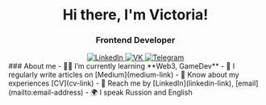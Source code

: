 <div id="header" align="center">
	<h1>Hi there, I'm Victoria!</h1>
	<h3>Frontend Developer</h3>
</div>
<div id="socials" align="center">
	<a href="linkedin-url">
		<img src="https://img.shields.io/badge/LinkedIn-blue?style=for-the-badge&logo=linkedin&logoColor=white" alt="LinkedIn"/>
	</a>
	<a href="twitter-url">
		<img src="https://img.shields.io/badge/VK-blue?style=for-the-badge&logo=twitter&logoColor=white" alt="VK"/>
	</a>
	<a href="telegram-url">
		<img src="https://img.shields.io/badge/Telegram-blue?style=for-the-badge&logo=telegram&logoColor=white" alt="Telegram"/>
	</a>
</div>
### About me
- 👩‍🎓 I’m currently learning **Web3, GameDev**
- 📝 I regularly write articles on [Medium](medium-link)
- 📄 Know about my experiences [CV](cv-link)
- 💬 Reach me by [LinkedIn](linkedin-link), [email](mailto:email-address)
- 🌍 I speak Russion and English

